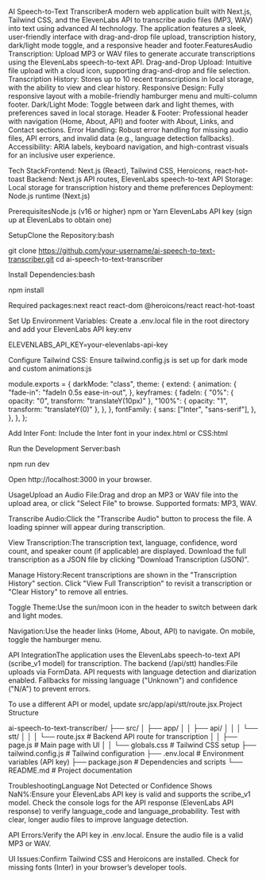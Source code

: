 AI Speech-to-Text TranscriberA modern web application built with Next.js, Tailwind CSS, and the ElevenLabs API to transcribe audio files (MP3, WAV) into text using advanced AI technology. The application features a sleek, user-friendly interface with drag-and-drop file upload, transcription history, dark/light mode toggle, and a responsive header and footer.FeaturesAudio Transcription: Upload MP3 or WAV files to generate accurate transcriptions using the ElevenLabs speech-to-text API.
Drag-and-Drop Upload: Intuitive file upload with a cloud icon, supporting drag-and-drop and file selection.
Transcription History: Stores up to 10 recent transcriptions in local storage, with the ability to view and clear history.
Responsive Design: Fully responsive layout with a mobile-friendly hamburger menu and multi-column footer.
Dark/Light Mode: Toggle between dark and light themes, with preferences saved in local storage.
Header & Footer: Professional header with navigation (Home, About, API) and footer with About, Links, and Contact sections.
Error Handling: Robust error handling for missing audio files, API errors, and invalid data (e.g., language detection fallbacks).
Accessibility: ARIA labels, keyboard navigation, and high-contrast visuals for an inclusive user experience.

Tech StackFrontend: Next.js (React), Tailwind CSS, Heroicons, react-hot-toast
Backend: Next.js API routes, ElevenLabs speech-to-text API
Storage: Local storage for transcription history and theme preferences
Deployment: Node.js runtime (Next.js)

PrerequisitesNode.js (v16 or higher)
npm or Yarn
ElevenLabs API key (sign up at ElevenLabs to obtain one)

SetupClone the Repository:bash

git clone https://github.com/your-username/ai-speech-to-text-transcriber.git
cd ai-speech-to-text-transcriber

Install Dependencies:bash

npm install

Required packages:next
react
react-dom
@heroicons/react
react-hot-toast

Set Up Environment Variables:
Create a .env.local file in the root directory and add your ElevenLabs API key:env

ELEVENLABS_API_KEY=your-elevenlabs-api-key

Configure Tailwind CSS:
Ensure tailwind.config.js is set up for dark mode and custom animations:js

module.exports = {
  darkMode: "class",
  theme: {
    extend: {
      animation: {
        "fade-in": "fadeIn 0.5s ease-in-out",
      },
      keyframes: {
        fadeIn: {
          "0%": { opacity: "0", transform: "translateY(10px)" },
          "100%": { opacity: "1", transform: "translateY(0)" },
        },
      },
      fontFamily: {
        sans: ["Inter", "sans-serif"],
      },
    },
  },
};

Add Inter Font:
Include the Inter font in your index.html or CSS:html

<link href="https://fonts.googleapis.com/css2?family=Inter:wght@400;500;600;700&display=swap" rel="stylesheet">

Run the Development Server:bash

npm run dev

Open http://localhost:3000 in your browser.

UsageUpload an Audio File:Drag and drop an MP3 or WAV file into the upload area, or click "Select File" to browse.
Supported formats: MP3, WAV.

Transcribe Audio:Click the "Transcribe Audio" button to process the file.
A loading spinner will appear during transcription.

View Transcription:The transcription text, language, confidence, word count, and speaker count (if applicable) are displayed.
Download the full transcription as a JSON file by clicking "Download Transcription (JSON)".

Manage History:Recent transcriptions are shown in the "Transcription History" section.
Click "View Full Transcription" to revisit a transcription or "Clear History" to remove all entries.

Toggle Theme:Use the sun/moon icon in the header to switch between dark and light modes.

Navigation:Use the header links (Home, About, API) to navigate. On mobile, toggle the hamburger menu.

API IntegrationThe application uses the ElevenLabs speech-to-text API (scribe_v1 model) for transcription. The backend (/api/stt) handles:File uploads via FormData.
API requests with language detection and diarization enabled.
Fallbacks for missing language ("Unknown") and confidence ("N/A") to prevent errors.

To use a different API or model, update src/app/api/stt/route.jsx.Project Structure

ai-speech-to-text-transcriber/
├── src/
│   ├── app/
│   │   ├── api/
│   │   │   └── stt/
│   │   │       └── route.jsx  # Backend API route for transcription
│   │   ├── page.js           # Main page with UI
│   │   └── globals.css       # Tailwind CSS setup
├── tailwind.config.js        # Tailwind configuration
├── .env.local                # Environment variables (API key)
├── package.json              # Dependencies and scripts
└── README.md                 # Project documentation

TroubleshootingLanguage Not Detected or Confidence Shows NaN%:Ensure your ElevenLabs API key is valid and supports the scribe_v1 model.
Check the console logs for the API response (ElevenLabs API response) to verify language_code and language_probability.
Test with clear, longer audio files to improve language detection.

API Errors:Verify the API key in .env.local.
Ensure the audio file is a valid MP3 or WAV.

UI Issues:Confirm Tailwind CSS and Heroicons are installed.
Check for missing fonts (Inter) in your browser’s developer tools.

